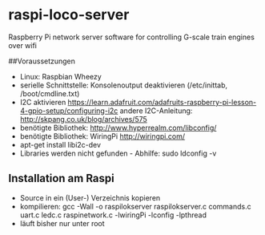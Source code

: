 # raspi-loco-server
Raspberry Pi network server software for controlling G-scale train engines over wifi

##Voraussetzungen
* Linux: Raspbian Wheezy
* serielle Schnittstelle: Konsolenoutput deaktivieren (/etc/inittab, /boot/cmdline.txt)
* I2C aktivieren https://learn.adafruit.com/adafruits-raspberry-pi-lesson-4-gpio-setup/configuring-i2c
    andere I2C-Anleitung: http://skpang.co.uk/blog/archives/575
* benötigte Bibliothek: http://www.hyperrealm.com/libconfig/
* benötigte Bibliothek: WiringPi http://wiringpi.com/
* apt-get install libi2c-dev
* Libraries werden nicht gefunden - Abhilfe: sudo ldconfig -v

## Installation am Raspi
* Source in ein (User-) Verzeichnis kopieren
* kompilieren: gcc -Wall -o raspilokserver raspilokserver.c commands.c uart.c ledc.c raspinetwork.c -lwiringPi -lconfig -lpthread
* läuft bisher nur unter root
